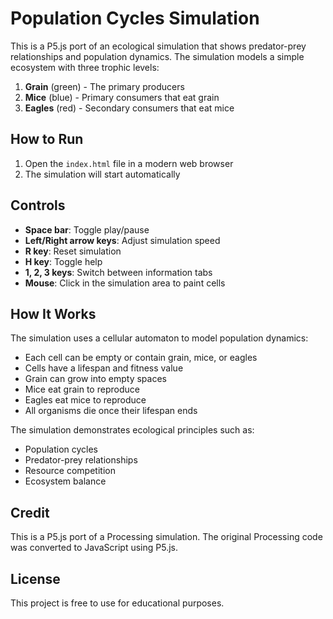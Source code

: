 # Population Cycles Simulation

This is a P5.js port of an ecological simulation that shows predator-prey relationships and population dynamics. The simulation models a simple ecosystem with three trophic levels:

1. **Grain** (green) - The primary producers
2. **Mice** (blue) - Primary consumers that eat grain
3. **Eagles** (red) - Secondary consumers that eat mice

## How to Run

1. Open the `index.html` file in a modern web browser
2. The simulation will start automatically

## Controls

- **Space bar**: Toggle play/pause
- **Left/Right arrow keys**: Adjust simulation speed
- **R key**: Reset simulation
- **H key**: Toggle help
- **1, 2, 3 keys**: Switch between information tabs
- **Mouse**: Click in the simulation area to paint cells

## How It Works

The simulation uses a cellular automaton to model population dynamics:

- Each cell can be empty or contain grain, mice, or eagles
- Cells have a lifespan and fitness value
- Grain can grow into empty spaces
- Mice eat grain to reproduce
- Eagles eat mice to reproduce
- All organisms die once their lifespan ends

The simulation demonstrates ecological principles such as:

- Population cycles
- Predator-prey relationships
- Resource competition
- Ecosystem balance

## Credit

This is a P5.js port of a Processing simulation. The original Processing code was converted to JavaScript using P5.js.

## License

This project is free to use for educational purposes. 